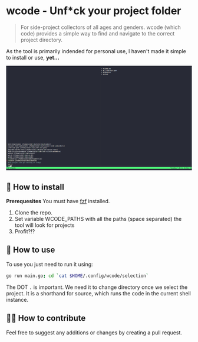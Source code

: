 # wcode - Unf*ck your project folder

> For side-project collectors of all ages and genders.
wcode (which code) provides a simple way to find and navigate to the correct project directory.

As the tool is primarily indended for personal use, I haven't made it simple to install or use, **yet...**

![wcode Showcase](./wcode_showcase.png)

## 🌱 How to install
**Prerequesites**
You must have [fzf](https://github.com/junegunn/fzf) installed.

1. Clone the repo.
2. Set variable WCODE_PATHS with all the paths (space separated) the tool will look for projects
3. Profit?!?

## 🌷 How to use
To use you just need to run it using:
```sh
go run main.go; cd `cat $HOME/.config/wcode/selection`
```

The DOT `.` is important. We need it to change directory once we select the project. It is a shorthand for source, which runs the code in the current shell instance.

## 🧑‍🌾 How to contribute
Feel free to suggest any additions or changes by creating a pull request.
